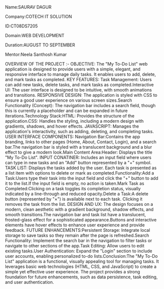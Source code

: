 Name:SAURAV DAGUR

Company:COTECH IT SOLUTION

ID:CT08DS7205

Domain:WEB DEVELOPMENT

Duration:AUGUST TO SEPTEMBER

Mentor:Neela Santhosh Kumar

OVERVIEW OF THE PROJECT :-
OBJECTIVE: The "My To-Do List" web application is designed to provide users with a simple, elegant, and responsive interface to manage daily tasks. It enables users to add, delete, and mark tasks as completed. KEY FEATURES: Task Management: Users can add new tasks, delete tasks, and mark tasks as completed.Interactive UI: The user interface is designed to be intuitive, with smooth animations and transitions. RESPONSIVE DESIGN: The application is styled with CSS to ensure a good user experience on various screen sizes.Search Functionality (Concept): The navigation bar includes a search field, though this is currently a placeholder and can be expanded in future iterations.Technology Stack:HTML: Provides the structure of the application.CSS: Handles the styling, including a modern design with gradients, shadows, and hover effects. JAVASCRIPT: Manages the application's interactivity, such as adding, deleting, and completing tasks. USER INTERFACE COMPONENTS: Navigation Bar:Contains the app branding, links to other pages (Home, About, Contact, Login), and a search bar.The navigation bar is styled with a translucent background and a blur effect to give a modern look.Main Content Area:Header: Displays the title "My To-Do List". INPUT CONATINER: Includes an input field where users can type in new tasks and an "Add" button represented by a "+" symbol. TASK LIST: Displays the tasks added by the user. Each task is presented as a list item with options to delete or mark as completed.Functionality:Add a Task:Users type their task into the input field and click the "+" button to add it to the list.If the input field is empty, no action is taken.Mark Task as Completed:Clicking on a task toggles its completion status, visually indicated by a line-through and reduced opacity.Delete a Task:A delete button (represented by "×") is available next to each task. Clicking it removes the task from the list. DESIGN AND UX: The design focuses on a modern, clean aesthetic with a gradient background, shadow effects, and smooth transitions.The navigation bar and task list have a translucent, frosted-glass effect for a sophisticated appearance.Buttons and interactive elements have hover effects to enhance user experience and provide feedback. FUTURE ENHANCEMENTS:Persistent Storage: Integrate local storage to save tasks so they remain after the page is refreshed.Search Functionality: Implement the search bar in the navigation to filter tasks or navigate to other sections of the app.Task Editing: Allow users to edit existing tasks.User Authentication: Expand the "Login" section to include user accounts, enabling personalized to-do lists.Conclusion:The "My To-Do List" application is a functional, visually appealing tool for managing tasks. It leverages basic web technologies (HTML, CSS, and JavaScript) to create a simple yet effective user experience. The project provides a strong foundation for future enhancements, such as data persistence, task editing, and user authentication.
